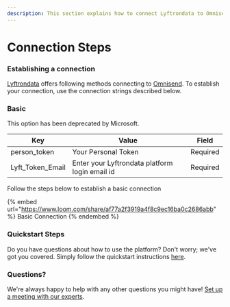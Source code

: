 ```yaml
---
description: This section explains how to connect Lyftrondata to Omnisend.
---
```


# Connection Steps

### Establishing a connection

[Lyftrondata](https://www.lyftrondata.com) offers following methods connecting to [Omnisend](https://www.lyftrondata.com/integration/marketing-analytics/omnisend/). To establish your connection, use the connection strings described below.

### Basic

This option has been deprecated by Microsoft.

| Key                | Value                                          | Field    |
| ------------------ | ---------------------------------------------- | -------- |
| person\_token      | Your Personal Token                            | Required |
| Lyft\_Token\_Email | Enter your Lyftrondata platform login email id | Required |

Follow the steps below to establish a basic connection

{% embed url="https://www.loom.com/share/af77a2f3919a4f8c9ec16ba0c2686abb" %}
Basic Connection
{% endembed %}

### Quickstart Steps

Do you have questions about how to use the platform? Don't worry; we've got you covered. Simply follow the quickstart instructions [here](README.md).

### Questions? <a href="#questions" id="questions"></a>

We're always happy to help with any other questions you might have! [Set up a meeting with our experts](https://www.lyftrondata.com/book-a-meeting/).

